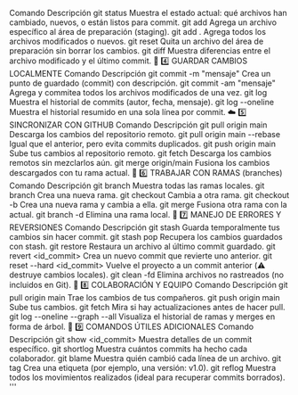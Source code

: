 Comando    Descripción
git status    Muestra el estado actual: qué archivos han cambiado, nuevos, o están listos para commit.
git add <archivo>    Agrega un archivo específico al área de preparación (staging).
git add .    Agrega todos los archivos modificados o nuevos.
git reset <archivo>    Quita un archivo del área de preparación sin borrar los cambios.
git diff    Muestra diferencias entre el archivo modificado y el último commit.
💾 4️⃣ GUARDAR CAMBIOS LOCALMENTE
Comando    Descripción
git commit -m "mensaje"    Crea un punto de guardado (commit) con descripción.
git commit -am "mensaje"    Agrega y commitea todos los archivos modificados de una vez.
git log    Muestra el historial de commits (autor, fecha, mensaje).
git log --oneline    Muestra el historial resumido en una sola línea por commit.
☁️ 5️⃣ SINCRONIZAR CON GITHUB
Comando    Descripción
git pull origin main    Descarga los cambios del repositorio remoto.
git pull origin main --rebase    Igual que el anterior, pero evita commits duplicados.
git push origin main    Sube tus cambios al repositorio remoto.
git fetch    Descarga los cambios remotos sin mezclarlos aún.
git merge origin/main    Fusiona los cambios descargados con tu rama actual.
🌿 6️⃣ TRABAJAR CON RAMAS (branches)
Comando    Descripción
git branch    Muestra todas las ramas locales.
git branch <nombre>    Crea una nueva rama.
git checkout <nombre>    Cambia a otra rama.
git checkout -b <nombre>    Crea una nueva rama y cambia a ella.
git merge <rama>    Fusiona otra rama con la actual.
git branch -d <nombre>    Elimina una rama local.
🧹 7️⃣ MANEJO DE ERRORES Y REVERSIONES
Comando    Descripción
git stash    Guarda temporalmente tus cambios sin hacer commit.
git stash pop    Recupera los cambios guardados con stash.
git restore <archivo>    Restaura un archivo al último commit guardado.
git revert <id_commit>    Crea un nuevo commit que revierte uno anterior.
git reset --hard <id_commit>    Vuelve el proyecto a un commit anterior (⚠️ destruye cambios locales).
git clean -fd    Elimina archivos no rastreados (no incluidos en Git).
👥 8️⃣ COLABORACIÓN Y EQUIPO
Comando    Descripción
git pull origin main    Trae los cambios de tus compañeros.
git push origin main    Sube tus cambios.
git fetch    Mira si hay actualizaciones antes de hacer pull.
git log --oneline --graph --all    Visualiza el historial de ramas y merges en forma de árbol.
🧰 9️⃣ COMANDOS ÚTILES ADICIONALES
Comando    Descripción
git show <id_commit>    Muestra detalles de un commit específico.
git shortlog    Muestra cuántos commits ha hecho cada colaborador.
git blame <archivo>    Muestra quién cambió cada línea de un archivo.
git tag <nombre>    Crea una etiqueta (por ejemplo, una versión: v1.0).
git reflog    Muestra todos los movimientos realizados (ideal para recuperar commits borrados).
'''